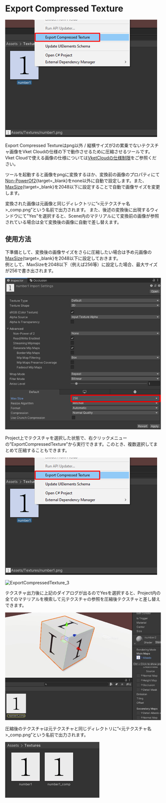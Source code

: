 # Export Compressed Texture

![ExportCompressedTexture_1](img/ExportCompressedTexture_1.jpg)

Export Compressed Textureはpng以外 / 縦横サイズが2の累乗でないテクスチャ画像をVket Cloudの仕様の下で動作させるために圧縮させるツールです。<br>
Vket Cloudで使える画像の仕様については[VketCloudの仕様制限](../WorldMakingGuide/UnityGuidelines.md)をご参照ください。

ツールを起動すると画像をpngに変換するほか、変換前の画像のプロパティにて[Non-PowerOf2](https://docs.unity3d.com/ja/2019.4/Manual/class-TextureImporter.html){target=_blank}をnone以外に自動で設定します。また、[MaxSize](https://docs.unity3d.com/ja/2019.4/Manual/class-TextureImporter.html){target=_blank}を2048以下に設定することで自動で画像サイズを変更します。

変換された画像は元画像と同じディレクトリに”<元テクスチャ名>_comp.png”という名前で出力されます。
また、後述の変換後に出現するウィンドウにて"Yes"を選択すると、Scene内のマテリアルにて変換前の画像が参照されている場合は全て変換後の画像に自動で差し替えます。

## 使用方法

下準備として、変換後の画像サイズをさらに圧縮したい場合は予め元画像の[MaxSize](https://docs.unity3d.com/ja/2019.4/Manual/class-TextureImporter.html){target=_blank}を2048以下に設定しておきます。<br>
例として、MaxSizeを2048以下（例えば256等）に設定した場合、最大サイズが256で書き出されます。

![ExportCompressedTexture_2](img/ExportCompressedTexture_2.jpg)

Project上でテクスチャを選択した状態で、右クリックメニューの”ExportCompressedTexture”から実行できます。このとき、複数選択してまとめて圧縮することもできます。

![ExportCompressedTexture_1](img/ExportCompressedTexture_1.jpg)

![ExportCompressedTexture_3](img/ExportCompressedTexture_3.jpg)

テクスチャ出力後に上記のダイアログが出るのでYesを選択すると、Project内の全てのマテリアルを検索して元テクスチャの参照を圧縮後テクスチャと差し替えできます。

![ExportCompressedTexture_4](img/ExportCompressedTexture_4.jpg)

圧縮後のテクスチャは元テクスチャと同じディレクトリに”<元テクスチャ名>_comp.png”という名前で出力されます。

![ExportCompressedTexture_5](img/ExportCompressedTexture_5.jpg)
